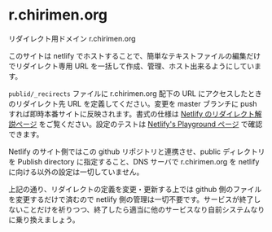 # r.chirimen.org
リダイレクト用ドメイン r.chirimen.org

このサイトは netlify でホストすることで、簡単なテキストファイルの編集だけでリダイレクト専用 URL を一括して作成、管理、ホスト出来るようにしています。

`publid/_recirects` ファイルに r.chirimen.org 配下の URL にアクセスしたときのリダイレクト先 URL を定義してください。変更を master ブランチに push すれば即時本番サイトに反映されます。書式の仕様は [Netlify のリダイレクト解説ページ](<https://www.netlify.com/docs/redirects/>) をご覧ください。設定のテストは [Netlify's Playground ページ](https://play.netlify.com/redirects) で確認できます。

Netlify のサイト側ではこの github リポジトリと連携させ、public ディレクトリを Publish directory に指定すること、DNS サーバで r.chirimen.org を netlify に向ける以外の設定は一切していません。

上記の通り、リダイレクトの定義を変更・更新する上では github 側のファイルを変更するだけで済むので netlify 側の管理は一切不要です。サービスが終了しないことだけを祈りつつ、終了したら適当に他のサービスなり自前システムなりに乗り換えましょう。
